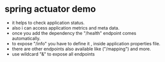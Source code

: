 # spring actuator demo

- it helps to check application status.
- also i can access application metrics and meta data.
- once you add the dependency the "/health" endpoint comes automatically.
- to expose "/info" you have to define it , inside application properties file.
- there are other endpoints also available like ("/mapping") and more.
- use wildcard "&" to expose all endpoints

